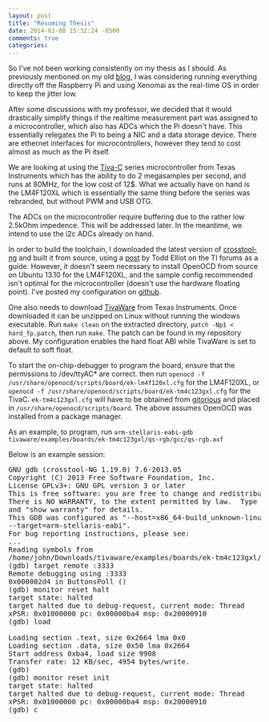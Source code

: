 ```yaml
---
layout: post
title: "Resuming Thesis"
date: 2014-02-08 15:32:24 -0500
comments: true
categories: 
---
```


So I've not been working consistently on my thesis as I should. As previously
mentioned on my old [blog](http://jhnphm.wordpress.com/), I was considering
running everything directly off the Raspberry Pi and using Xenomai as the
real-time OS in order to keep the jitter low. 

After some discussions with my professor, we decided that it would drastically
simplify things if the realtime measurement part was assigned to a
microcontroller, which also has ADCs which the Pi doesn't have. This essentially
relegates the Pi to being a NIC and a data storage device. There are ethernet
interfaces for microcontrollers, however they tend to cost almost as much as the
Pi itself.

We are looking at using the [Tiva-C][tivac] series microcontroller from Texas Instruments
which has the ability to do 2 megasamples per second, and runs at 80MHz, for the
low cost of 12$. What we actually have on hand is the LM4F120XL which is
essentially the same thing before the series was rebranded, but without PWM and
USB OTG.

The ADCs on the microcontroller require buffering due to the rather low 2.5kOhm
impedence. This will be addressed later. In the meantime, we intend to use the
i2c ADCs already on hand. 

In order to build the toolchain, I downloaded the latest version of
[crosstool-ng][ct-ng] and built it from source, using a
[post](http://e2e.ti.com/support/microcontrollers/tiva_arm/f/908/t/65137.aspx)
by Todd Elliot on the TI forums as a guide. However, it doesn't seem necessary
to install OpenOCD from source on Ubuntu 13.10 for the LM4F120XL, and the sample
config recommended isn't optimal for the microcontroller (doesn't use the
hardware floating point). I've posted my configuration on
[github][tiva-c_xtools]. 

One also needs to download [TivaWare][tivaware] from Texas Instruments. Once
downloaded it can be unzipped on Linux without running the windows executable.
Run `make clean` on the extracted directory, `patch -Np1 < hard_fp.patch`, then
run `make`.  The patch can be found in my repository above. My configuration
enables the hard float ABI while TivaWare is set to default to soft float. 

To start the on-chip-debugger to program the board, ensure that the
permissions to /dev/ttyAC\* are correct.  then run `openocd -f
/usr/share/openocd/scripts/board/ek-lm4f120xl.cfg` for the
LM4F120XL, or `openocd -f /usr/share/openocd/scripts/board/ek-tm4c123gxl.cfg`
for the TivaC. `ek-tm4c123gxl.cfg` will have to be obtained from
[gitorious][tivac_ocd] and placed in `/usr/share/openocd/scripts/board`. The
above assumes OpenOCD was installed from a package manager.

As an example, to program, run `arm-stellaris-eabi-gdb tivaware/examples/boards/ek-tm4c123gxl/qs-rgb/gcc/qs-rgb.axf`

Below is an example session:

<pre>
GNU gdb (crosstool-NG 1.19.0) 7.6-2013.05
Copyright (C) 2013 Free Software Foundation, Inc.
License GPLv3+: GNU GPL version 3 or later <http://gnu.org/licenses/gpl.html>
This is free software: you are free to change and redistribute it.
There is NO WARRANTY, to the extent permitted by law.  Type "show copying"
and "show warranty" for details.
This GDB was configured as "--host=x86_64-build_unknown-linux-gnu
--target=arm-stellaris-eabi".
For bug reporting instructions, please see:
<http://bugs.launchpad.net/gdb-linaro/>...
Reading symbols from
/home/john/Downloads/tivaware/examples/boards/ek-tm4c123gxl/qs-rgb/gcc/qs-rgb.axf...done.
(gdb) target remote :3333
Remote debugging using :3333
0x000002d4 in ButtonsPoll ()
(gdb) monitor reset halt
target state: halted
target halted due to debug-request, current mode: Thread 
xPSR: 0x01000000 pc: 0x00000ba4 msp: 0x20000910
(gdb) load

Loading section .text, size 0x2664 lma 0x0
Loading section .data, size 0x50 lma 0x2664
Start address 0xba4, load size 9908
Transfer rate: 12 KB/sec, 4954 bytes/write.
(gdb) 
(gdb) monitor reset init
target state: halted
target halted due to debug-request, current mode: Thread 
xPSR: 0x01000000 pc: 0x00000ba4 msp: 0x20000910
(gdb) c
</pre>







[tiva-c_xtools]: https://github.com/jhnphm/tiva-c_xtools
[ct-ng]: http://crosstool-ng.org/
[tivac]:www.ti.com/ww/en/launchpad/launchpads-tivac.html
[tivac_ocd]: https://gitorious.org/openocd/openocd/commit/24099b4c144f1c6d1244b8b4d98c0fd69c9ff2fc
[tivaware]: https://focus-webapps.ti.com/licreg/docs/swlicexportcontrol.tsp?form_type=2&prod_no=SW-EK-LM4F232-2.0.1.11577.exe&ref_url=http://software-dl.ti.com/tiva-c/SW-TM4C/latest/&form_id=154910
